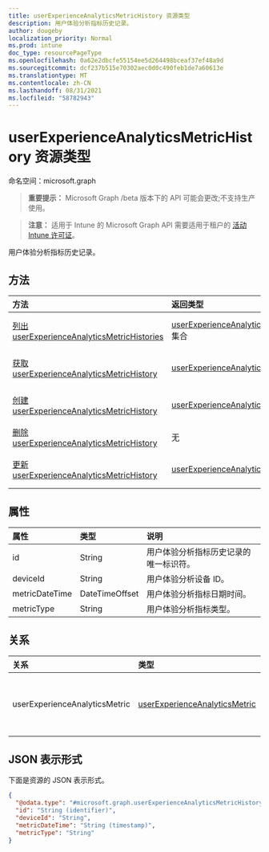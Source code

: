```yaml
---
title: userExperienceAnalyticsMetricHistory 资源类型
description: 用户体验分析指标历史记录。
author: dougeby
localization_priority: Normal
ms.prod: intune
doc_type: resourcePageType
ms.openlocfilehash: 0a62e2dbcfe55154ee5d264498bceaf37ef48a9d
ms.sourcegitcommit: dcf237b515e70302aec0d0c490feb1de7a60613e
ms.translationtype: MT
ms.contentlocale: zh-CN
ms.lasthandoff: 08/31/2021
ms.locfileid: "58782943"
---
```

# <a name="userexperienceanalyticsmetrichistory-resource-type"></a>userExperienceAnalyticsMetricHistory 资源类型

命名空间：microsoft.graph

> **重要提示：** Microsoft Graph /beta 版本下的 API 可能会更改;不支持生产使用。

> **注意：** 适用于 Intune 的 Microsoft Graph API 需要适用于租户的 [活动 Intune 许可证](https://go.microsoft.com/fwlink/?linkid=839381)。

用户体验分析指标历史记录。

## <a name="methods"></a>方法
|方法|返回类型|说明|
|:---|:---|:---|
|[列出 userExperienceAnalyticsMetricHistories](../api/intune-devices-userexperienceanalyticsmetrichistory-list.md)|[userExperienceAnalyticsMetricHistory](../resources/intune-devices-userexperienceanalyticsmetrichistory.md) 集合|列出 [userExperienceAnalyticsMetricHistory](../resources/intune-devices-userexperienceanalyticsmetrichistory.md) 对象的属性和关系。|
|[获取 userExperienceAnalyticsMetricHistory](../api/intune-devices-userexperienceanalyticsmetrichistory-get.md)|[userExperienceAnalyticsMetricHistory](../resources/intune-devices-userexperienceanalyticsmetrichistory.md)|读取 [userExperienceAnalyticsMetricHistory](../resources/intune-devices-userexperienceanalyticsmetrichistory.md) 对象的属性和关系。|
|[创建 userExperienceAnalyticsMetricHistory](../api/intune-devices-userexperienceanalyticsmetrichistory-create.md)|[userExperienceAnalyticsMetricHistory](../resources/intune-devices-userexperienceanalyticsmetrichistory.md)|创建新的 [userExperienceAnalyticsMetricHistory](../resources/intune-devices-userexperienceanalyticsmetrichistory.md) 对象。|
|[删除 userExperienceAnalyticsMetricHistory](../api/intune-devices-userexperienceanalyticsmetrichistory-delete.md)|无|删除 [userExperienceAnalyticsMetricHistory](../resources/intune-devices-userexperienceanalyticsmetrichistory.md)。|
|[更新 userExperienceAnalyticsMetricHistory](../api/intune-devices-userexperienceanalyticsmetrichistory-update.md)|[userExperienceAnalyticsMetricHistory](../resources/intune-devices-userexperienceanalyticsmetrichistory.md)|更新 [userExperienceAnalyticsMetricHistory 对象](../resources/intune-devices-userexperienceanalyticsmetrichistory.md) 的属性。|

## <a name="properties"></a>属性
|属性|类型|说明|
|:---|:---|:---|
|id|String|用户体验分析指标历史记录的唯一标识符。|
|deviceId|String|用户体验分析设备 ID。|
|metricDateTime|DateTimeOffset|用户体验分析指标日期时间。|
|metricType|String|用户体验分析指标类型。|

## <a name="relationships"></a>关系
|关系|类型|说明|
|:---|:---|:---|
|userExperienceAnalyticsMetric|[userExperienceAnalyticsMetric](../resources/intune-devices-userexperienceanalyticsmetric.md)|用户体验分析指标。|

## <a name="json-representation"></a>JSON 表示形式
下面是资源的 JSON 表示形式。
<!-- {
  "blockType": "resource",
  "keyProperty": "id",
  "@odata.type": "microsoft.graph.userExperienceAnalyticsMetricHistory"
}
-->
``` json
{
  "@odata.type": "#microsoft.graph.userExperienceAnalyticsMetricHistory",
  "id": "String (identifier)",
  "deviceId": "String",
  "metricDateTime": "String (timestamp)",
  "metricType": "String"
}
```



